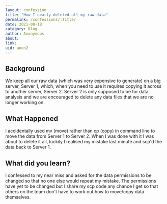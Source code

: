 ```yaml
---
layout: confession
title: "How I nearly deleted all my raw data"
permalink: /confessions/:title/
date: 2021-08-18
category: Blog
author: Anonymous
about:
link:
uid: anon2
---
```


## Background
We keep all our raw data (which was very expensive to generate) on a big server, Server 1, which, when you need to use it requires copying it across to another server, Server 2. Server 2 is only supposed to be for data analysis and we are encouraged to delete any data files that we are no longer working on.

## What Happened
I accidentally used mv (move) rather than cp (copy) in command line to move the data from Server 1 to Server 2. When I was done with it I was about to delete it all, luckily I realised my mistake last minute and scp'd the data back to Server 1.

## What did you learn?
I confessed to my near miss and asked for the data permissions to be changed so that no one else would repeat my mistake. The permissions have yet to be changed but I share my scp code any chance I get so that others on the team don't have to work out how to move/copy data themselves.
